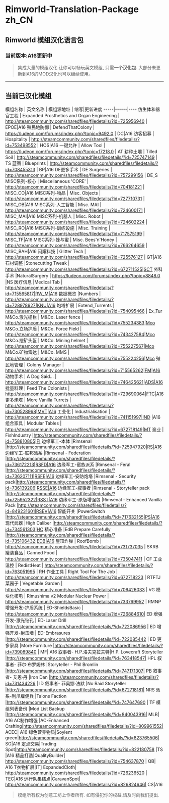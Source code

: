 # Rimworld-Translation-Package zh_CN
## Rimworld 模组汉化语言包
### 当前版本:A16更新中
> 集成大量的模组汉化.让你可以畅玩英文模组, 只需**一个汉化包**.
大部分未更新到A16的MOD汉化也可以继续使用。


----------


## 当前已汉化模组
模组名称 | 英文名称 | 模组源地址 | 缩写|更新进度
-----|------|----
仿生体和器官工程    | Expanded Prosthetics and Organ Engineering    | http://steamcommunity.com/sharedfiles/filedetails/?id=725956940	|	EPOE|A16
殖民地防御    | DefendThatColony    | https://ludeon.com/forums/index.php?topic=9492.0	|	DC|A16
访客招募    | Hospitality    | http://steamcommunity.com/sharedfiles/filedetails/?id=753498552	|	HOS|A16
一键允许    | Allow Tool   | https://ludeon.com/forums/index.php?topic=17218.0	|	AT
耕种土壤    | Tilled Soil    | http://steamcommunity.com/sharedfiles/filedetails/?id=725747149	|	TS
蓝图    | Blueprints    | http://steamcommunity.com/sharedfiles/filedetails/?id=708455313	|	BP|A16
DE更多手术    | DE Surgeries    | http://steamcommunity.com/sharedfiles/filedetails/?id=757299156	| DE_S	
MISC系列-核心 | Miscellaneous 'CORE' | http://steamcommunity.com/sharedfiles/filedetails/?id=704181221 | MISC_CO|A16
MISC系列-物品 | Misc. Objects | http://steamcommunity.com/sharedfiles/filedetails/?id=727710731 | MISC_OB|A16
MISC系列-人工智能 | Misc. MAI | http://steamcommunity.com/sharedfiles/filedetails/?id=724600171 | MISC_MAI|A16
MISC系列-机器人 | Misc. Robot | http://steamcommunity.com/sharedfiles/filedetails/?id=724602224 | MISC_RO|A16
MISC系列-训练设施 | Misc. Training | http://steamcommunity.com/sharedfiles/filedetails/?id=717575199 | MISC_TF|A16
MISC系列-蜂与蜜 | Misc. Bees'n'Honey | http://steamcommunity.com/sharedfiles/filedetails/?id=766264659 | MISC_BAH|A16
闪耀科技 | Glitter Tech | http://steamcommunity.com/sharedfiles/filedetails/?id=725576127 | GT|A16
石材调整 |Stonecutting Tweak | http://steamcommunity.com/sharedfiles/filedetails/?id=672711525|SCT
外科手术 |NaturalSurgery | https://ludeon.com/forums/index.php?topic=8848.0 |NS 
医疗信息 |Medical Tab | http://steamcommunity.com/sharedfiles/filedetails/?id=715565817|RW_M|A16
数据概览 |Numbers | http://steamcommunity.com/sharedfiles/filedetails/?id=728978927|KNU|A16
炮塔扩展 | Extend_Turrents | http://steamcommunity.com/sharedfiles/filedetails/?id=754095466 | Ex_Tur
M&Co.激光栅栏 | M&Co. Laser fence | http://steamcommunity.com/sharedfiles/filedetails/?id=755234383|Mco
M&Co.立场护盾 | M&Co. Force Field | http://steamcommunity.com/sharedfiles/filedetails/?id=743427584|Mco
M&Co.挖矿头盔 | M&Co. Mining helmet | http://steamcommunity.com/sharedfiles/filedetails/?id=755227567|Mco
M&Co.矿物雷达 | M&Co. MMS | http://steamcommunity.com/sharedfiles/filedetails/?id=755224256|Mco
殖民地管理 | Colony Manager | http://steamcommunity.com/sharedfiles/filedetails/?id=715565262|FM|A16
动物手术 | A Dog Said... | http://steamcommunity.com/sharedfiles/filedetails/?id=746425621|ADS|A16
批量料理 | Feed The Colonists | http://steamcommunity.com/sharedfiles/filedetails/?id=729690064|FTC|A16
更多炮塔 | More Vanilla Turrets | http://steamcommunity.com/sharedfiles/filedetails/?id=730528968|MVT|A16
工业化 | Industrialisation  | http://steamcommunity.com/sharedfiles/filedetails/?id=741151997|IND |A16
组合家具  | Modular Tables | http://steamcommunity.com/sharedfiles/filedetails/?id=672718149|MT
渔业  | FishIndustry |http://steamcommunity.com/sharedfiles/filedetails/?id=758810805|FI
边缘军工-本体 |Rimsenal |http://steamcommunity.com/sharedfiles/filedetails/?id=725947920|RS|A16
边缘军工-联邦派系 |Rimsenal - Federation |http://steamcommunity.com/sharedfiles/filedetails/?id=736172213|RSFD|A16
边缘军工-蛮族派系 |Rimsenal - Feral |http://steamcommunity.com/sharedfiles/filedetails/?id=736207111|RSFE|A16
边缘军工-安防炮塔 |Rimsenal - Security pack|http://steamcommunity.com/sharedfiles/filedetails/?id=736139206|RSSE|A16
边缘军工-叙事者 |Rimsenal - Storyteller pack |http://steamcommunity.com/sharedfiles/filedetails/?id=725952322|RSST|A16
边缘军工-原版增强包 |Rimsenal - Enhanced Vanilla Pack |http://steamcommunity.com/sharedfiles/filedetails/?id=849231601|RSEV|A16
智能开关 |PowerSwitch |http://steamcommunity.com/sharedfiles/filedetails/?id=717632155|PS|A16
现代武器 |High Caliber |http://steamcommunity.com/sharedfiles/filedetails/?id=734561303|HC
精心准备 |EdB Prepare Carefully |http://steamcommunity.com/sharedfiles/filedetails/?id=735106432|EDB|A16
屋顶炸弹  | RoofBomb  | http://steamcommunity.com/sharedfiles/filedetails/?id=731737035	|	SKRB
罐装食品  | Canned Food  | http://steamcommunity.com/sharedfiles/filedetails/?id=735047411	|	CF
工业温控  | RedistHeat  | http://steamcommunity.com/sharedfiles/filedetails/?id=763051995	|	RH
作业工具  | Right Tool For The Job  | http://steamcommunity.com/sharedfiles/filedetails/?id=672718223	|	RTFTJ
菜园子  | Vegetable Garden  | http://steamcommunity.com/sharedfiles/filedetails/?id=706426033	|	VG
模块化核电  | Rimushima v2 Modular Nuclear Power | http://steamcommunity.com/sharedfiles/filedetails/?id=733769952	|	RMNP
增强开发-护盾系统  | ED-ShieldsBasic | http://steamcommunity.com/sharedfiles/filedetails/?id=726884610|	ED
增强开发-激光钻孔 | ED-Laser Drill |http://steamcommunity.com/sharedfiles/filedetails/?id=722086956	|	ED
增强开发-射击墙 | ED-Embrasures |http://steamcommunity.com/sharedfiles/filedetails/?id=722085442	|	ED
更多家具 |More Furniture |http://steamcommunity.com/sharedfiles/filedetails/?id=739089840 | MF| A16
叙事者- H.P.洛夫克拉夫特|H.P. Lovecraft Storyteller  |http://steamcommunity.com/sharedfiles/filedetails/?id=763418547| HPL
叙事者- 菲尔·布罗姆林 |Storyteller - Phil Bromlin |http://steamcommunity.com/sharedfiles/filedetails/?id=747171307| PB
叙事者- 艾恩·丹 |Iron Dan  |http://steamcommunity.com/sharedfiles/filedetails/?id=731434226 | ID
叙事者- 菲奥娜·法默 |No Raid Storyteller |http://steamcommunity.com/sharedfiles/filedetails/?id=672718181| NRS 
派系-利爪雇佣兵 |Talons Faction  |http://steamcommunity.com/sharedfiles/filedetails/?id=747647690 |  TF
模组列表备份 |Mod List Backup  |http://steamcommunity.com/sharedfiles/filedetails/?id=840043916|  MLB| A16
AC制作增强 |AC-Enhanced Crafting|http://steamcommunity.com/sharedfiles/filedetails/?id=809961552|  ACEC| A16
绿色营养物质|Soylent green|http://steamcommunity.com/sharedfiles/filedetails/?id=823765506| SG|A16
定点交易|Trading Spot|http://steamcommunity.com/sharedfiles/filedetails/?id=822180758 |TS |A16
精品打造|QualityBuilder| http://steamcommunity.com/sharedfiles/filedetails/?id=754637870 | QB| A16
T衣物扩展|[T] ExpandedCloth| http://steamcommunity.com/sharedfiles/filedetails/?id=726236520 | TEC|A16
远行队集结点|CaravanSpot| http://steamcommunity.com/sharedfiles/filedetails/?id=826824646| CS|A16




>模组所有权为创意工坊上作者所有.
如有侵犯你的权益,请及时向我们提出.